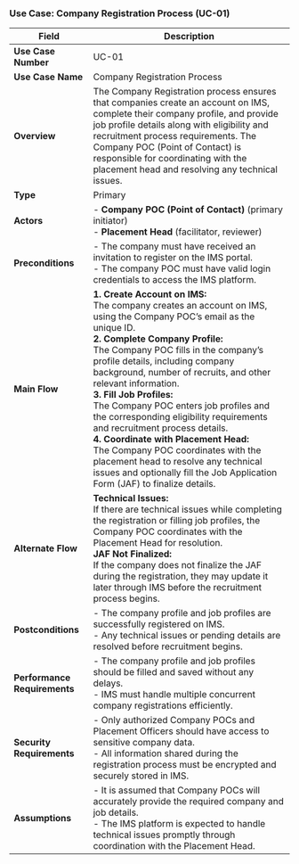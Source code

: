 ### Use Case: Company Registration Process (UC-01)

| **Field**                | **Description**                                                                                                                                                           |
|--------------------------|---------------------------------------------------------------------------------------------------------------------------------------------------------------------------|
| **Use Case Number**       | UC-01                                                                                                                                                                    |
| **Use Case Name**         | Company Registration Process                                                                                                                                             |
| **Overview**              | The Company Registration process ensures that companies create an account on IMS, complete their company profile, and provide job profile details along with eligibility and recruitment process requirements. The Company POC (Point of Contact) is responsible for coordinating with the placement head and resolving any technical issues. |
| **Type**                  | Primary                                                                                                                                                                  |
| **Actors**                | - **Company POC (Point of Contact)** (primary initiator)<br>- **Placement Head** (facilitator, reviewer)                                                                 |
| **Preconditions**         | - The company must have received an invitation to register on the IMS portal.<br>- The company POC must have valid login credentials to access the IMS platform.           |
| **Main Flow**             | **1. Create Account on IMS:**<br> The company creates an account on IMS, using the Company POC’s email as the unique ID.<br> **2. Complete Company Profile:**<br> The Company POC fills in the company’s profile details, including company background, number of recruits, and other relevant information.<br> **3. Fill Job Profiles:**<br> The Company POC enters job profiles and the corresponding eligibility requirements and recruitment process details.<br> **4. Coordinate with Placement Head:**<br> The Company POC coordinates with the placement head to resolve any technical issues and optionally fill the Job Application Form (JAF) to finalize details. |
| **Alternate Flow**        | **Technical Issues:**<br> If there are technical issues while completing the registration or filling job profiles, the Company POC coordinates with the Placement Head for resolution.<br> **JAF Not Finalized:**<br> If the company does not finalize the JAF during the registration, they may update it later through IMS before the recruitment process begins. |
| **Postconditions**        | - The company profile and job profiles are successfully registered on IMS.<br> - Any technical issues or pending details are resolved before recruitment begins. |
| **Performance Requirements** | - The company profile and job profiles should be filled and saved without any delays.<br> - IMS must handle multiple concurrent company registrations efficiently. |
| **Security Requirements** | - Only authorized Company POCs and Placement Officers should have access to sensitive company data.<br> - All information shared during the registration process must be encrypted and securely stored in IMS. |
| **Assumptions**           | - It is assumed that Company POCs will accurately provide the required company and job details.<br> - The IMS platform is expected to handle technical issues promptly through coordination with the Placement Head. |
